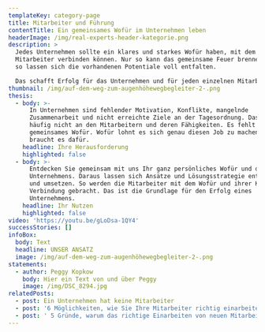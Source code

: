 ```yaml
---
templateKey: category-page
title: Mitarbeiter und Führung
contentTitle: Ein gemeinsames Wofür im Unternehmen leben
headerImage: /img/real-experts-header-kategorie.png
description: >
  Jedes Unternehmen sollte ein klares und starkes Wofür haben, mit dem sich alle
  Mitarbeiter verbinden können. Nur so kann das gemeinsame Feuer brennen und nur
  so lassen sich die vorhandenen Potentiale voll entfalten. 

  Das schafft Erfolg für das Unternehmen und für jeden einzelnen Mitarbeiter. 
thumbnail: /img/auf-dem-weg-zum-augenhöhewegbegleiter-2-.png
thesis:
  - body: >-
      In Unternehmen sind fehlender Motivation, Konflikte, mangelnde
      Zusammenarbeit und nicht erreichte Ziele an der Tagesordnung. Das liegt
      häufig nicht an den Mitarbeitern und deren Fähigkeiten. Es fehlt ein
      gemeinsames Wofür. Wofür lohnt es sich genau diesen Job zu machen und was
      braucht es dafür.
    headline: Ihre Herausforderung
    highlighted: false
  - body: >-
      Entdecken Sie gemeinsam mit uns Ihr ganz persönliches Wofür und das des
      Unternehmens. Daraus lassen sich Ansätze und Lösungsstrategie entwickeln
      und umsetzen. So werden die Mitarbeiter mit dem Wofür und ihrer Kraft in
      Verbindung gebracht. Das ist die Grundlage für den Erfolg eines
      Unternehmens.
    headline: Ihr Nutzen
    highlighted: false
video: 'https://youtu.be/gLoDsa-1QY4'
successStories: []
infoBox:
  body: Text
  headline: UNSER ANSATZ
  image: /img/auf-dem-weg-zum-augenhöhewegbegleiter-2-.png
statements:
  - author: Peggy Kopkow
    body: Hier ein Text von und über Peggy
    image: /img/DSC_8294.jpg
relatedPosts:
  - post: Ein Unternehmen hat keine Mitarbeiter
  - post: '6 Möglichkeiten, wie Sie Ihre Mitarbeiter richtig einarbeiten'
  - post: ' 5 Gründe, warum das richtige Einarbeiten von neuen Mitarbeitern unternehmenskritisch ist'
---
```


